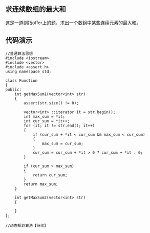 ## 求连续数组的最大和 ##
这是一道剑指offer上的题，求出一个数组中某些连续元素的最大和。
## 代码演示 ##

    //普通算法思想
    #include <iostream>
    #include <vector>
    #include <assert.h>
    using namespace std;
    
    class Function
    {
    public:
    	int getMaxSum1(vector<int> str)
    	{
    		assert(str.size() != 0);
    
    		vector<int> ::iterator it = str.begin();
    		int max_sum = *it;
    		int cur_sum = *it++;
    		for (it; it != str.end(); it++)
    		{
    			if (cur_sum + *it < cur_sum && max_sum < cur_sum)
    			{
    				max_sum = cur_sum;
    			}
    			cur_sum = cur_sum + *it > 0 ? cur_sum + *it : 0;
    		}
    
    		if (cur_sum > max_sum)
    		{
    			return cur_sum;
    		}
    		return max_sum;
    	}
    
    	int getMaxSum2(vector<int> str)
    	{
    
    	}
    };
 
    //动态规划算法【待续】

